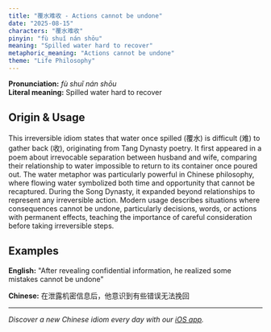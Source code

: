 ```yaml
---
title: "覆水难收 - Actions cannot be undone"
date: "2025-08-15"
characters: "覆水难收"
pinyin: "fù shuǐ nán shōu"
meaning: "Spilled water hard to recover"
metaphoric_meaning: "Actions cannot be undone"
theme: "Life Philosophy"
---
```


**Pronunciation:** *fù shuǐ nán shōu*  
**Literal meaning:** Spilled water hard to recover

## Origin & Usage

This irreversible idiom states that water once spilled (覆水) is difficult (难) to gather back (收), originating from Tang Dynasty poetry. It first appeared in a poem about irrevocable separation between husband and wife, comparing their relationship to water impossible to return to its container once poured out. The water metaphor was particularly powerful in Chinese philosophy, where flowing water symbolized both time and opportunity that cannot be recaptured. During the Song Dynasty, it expanded beyond relationships to represent any irreversible action. Modern usage describes situations where consequences cannot be undone, particularly decisions, words, or actions with permanent effects, teaching the importance of careful consideration before taking irreversible steps.

## Examples

**English:** "After revealing confidential information, he realized some mistakes cannot be undone"

**Chinese:** 在泄露机密信息后，他意识到有些错误无法挽回

---

*Discover a new Chinese idiom every day with our [iOS app](https://apps.apple.com/us/app/daily-chinese-idioms/id6740611324).*

